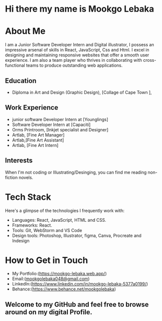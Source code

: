 # Hi there my name is Mookgo Lebaka 

# About Me
I am a Junior Software Developer Intern and Digital illustrator, I possess an impressive arsenal of skills in React, JavaScript, Css and Html.
I excel in designing and maintaining responsive websites that offer a smooth user experience.
I am also a team player who thrives in collaborating with cross-functional teams to produce outstanding web applications.

## Education
- Diploma in Art and Design (Graphic Design), [Collage of Cape Town ],

## Work Experience
- junior software Developer Intern at [Younglings]
- Software Developer Intern at [Capaciti]
- Orms Printroom, [Inkjet specialist and Designer]
- Artlab, [Fine Art Manager]
- Artlab,[Fine Art Assistant]
- Artlab, [Fine Art Intern]


## Interests
When I'm not coding or Illustrating/Desinging, you can find me  reading non-fiction novels.

# Tech Stack
Here's a glimpse of the technologies I frequently work with:

- Languages: React, JavaScript, HTML and CSS.
- Frameworks: React.
- Tools: Git, WebStorm and VS Code
- Design tools: Photoshop, Illustrator, figma, Canva, Procreate and Indesign


# How to Get in Touch

- My Portfolio:(https://mookgo-lebaka.web.app/)
- Email:(mookgolebaka048@gmail.com)
- LinkedIn:(https://www.linkedin.com/in/mookgo-lebaka-5377a0199/)
- Behance:(https://www.behance.net/mookgolebaka)


## Welcome to my GitHub and feel free to browse around on my digital Profile.
